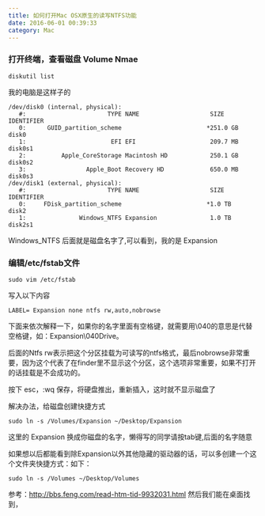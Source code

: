 ```yaml
---
title: 如何打开Mac OSX原生的读写NTFS功能
date: 2016-06-01 00:39:33
category: Mac
---
```


### 打开终端，查看磁盘 Volume Nmae
```base
diskutil list
```
我的电脑是这样子的

```base
/dev/disk0 (internal, physical):
   #:                       TYPE NAME                    SIZE       IDENTIFIER
   0:      GUID_partition_scheme                        *251.0 GB   disk0
   1:                        EFI EFI                     209.7 MB   disk0s1
   2:          Apple_CoreStorage Macintosh HD            250.1 GB   disk0s2
   3:                 Apple_Boot Recovery HD             650.0 MB   disk0s3
/dev/disk1 (external, physical):
   #:                       TYPE NAME                    SIZE       IDENTIFIER
   0:     FDisk_partition_scheme                        *1.0 TB     disk2
   1:               Windows_NTFS Expansion               1.0 TB     disk2s1

```
Windows_NTFS 后面就是磁盘名字了,可以看到，我的是 Expansion

### 编辑/etc/fstab文件
```base
sudo vim /etc/fstab
```
写入以下内容

```vim
LABEL= Expansion none ntfs rw,auto,nobrowse
```
下面来依次解释一下，如果你的名字里面有空格键，就需要用\040的意思是代替空格键，如：Expansion\040Drive。

后面的Ntfs rw表示把这个分区挂载为可读写的ntfs格式，最后nobrowse非常重要，因为这个代表了在finder里不显示这个分区，这个选项非常重要，如果不打开的话挂载是不会成功的。

按下 esc，:wq 保存，将硬盘推出，重新插入，这时就不显示磁盘了

解决办法，给磁盘创建快捷方式

```base
sudo ln -s /Volumes/Expansion ~/Desktop/Expansion
```

这里的 Expansion 换成你磁盘的名字，懒得写的同学请按tab键,后面的名字随意

如果想以后都能看到除Expansion以外其他隐藏的驱动器的话，可以多创建一个这个文件夹快捷方式：如下：
```base
sudo ln -s /Volumes ~/Desktop/Volumes
```
参考：http://bbs.feng.com/read-htm-tid-9932031.html
然后我们能在桌面找到，